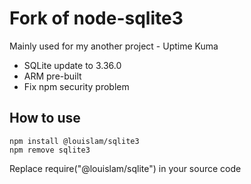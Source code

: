 # Fork of node-sqlite3

Mainly used for my another project - Uptime Kuma

- SQLite update to 3.36.0
- ARM pre-built
- Fix npm security problem

## How to use

```
npm install @louislam/sqlite3
npm remove sqlite3
```

Replace require("@louislam/sqlite") in your source code
